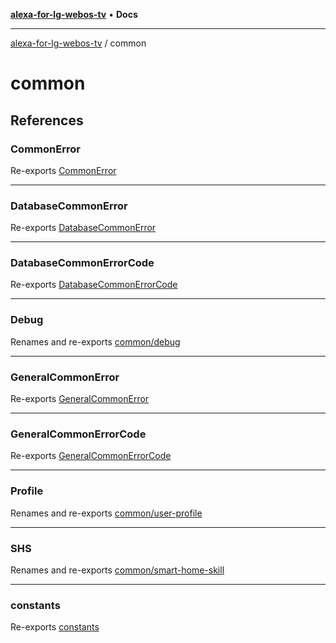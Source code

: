 [**alexa-for-lg-webos-tv**](../README.md) • **Docs**

***

[alexa-for-lg-webos-tv](../modules.md) / common

# common

## References

### CommonError

Re-exports [CommonError](common-error/classes/CommonError.md)

***

### DatabaseCommonError

Re-exports [DatabaseCommonError](database-common-error/classes/DatabaseCommonError.md)

***

### DatabaseCommonErrorCode

Re-exports [DatabaseCommonErrorCode](database-common-error/type-aliases/DatabaseCommonErrorCode.md)

***

### Debug

Renames and re-exports [common/debug](debug/README.md)

***

### GeneralCommonError

Re-exports [GeneralCommonError](general-common-error/classes/GeneralCommonError.md)

***

### GeneralCommonErrorCode

Re-exports [GeneralCommonErrorCode](general-common-error/type-aliases/GeneralCommonErrorCode.md)

***

### Profile

Renames and re-exports [common/user-profile](user-profile/README.md)

***

### SHS

Renames and re-exports [common/smart-home-skill](smart-home-skill/README.md)

***

### constants

Re-exports [constants](constants/variables/constants.md)
